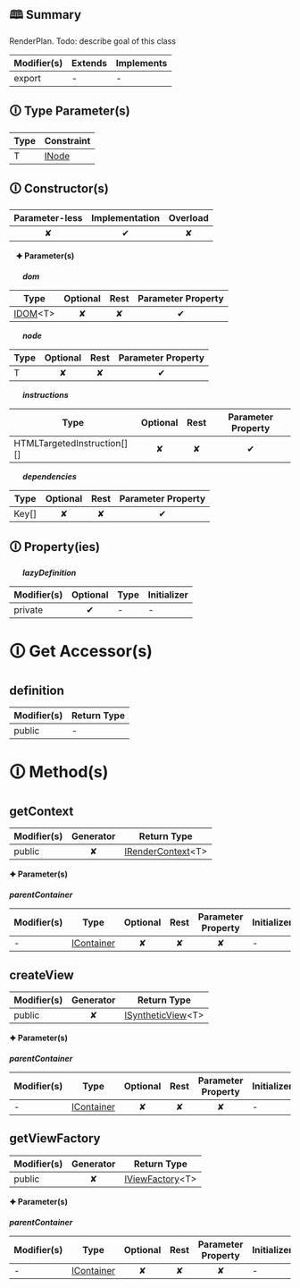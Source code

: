 ## &#128366; Summary

RenderPlan. Todo: describe goal of this class

| Modifier(s)                            | Extends                      | Implements                                    |
|----------------------------------------|------------------------------|-----------------------------------------------|
| export | - | - |

## &#128712; Type Parameter(s)

| Type | Constraint                                                                           |
| ---- | ------------------------------------------------------------------------------------ |
| T    | [INode](https://hamedfathi.gitbook.io/aurelia-2-doc-api/runtime/interface/dom/inode) |

## &#128712; Constructor(s)

| Parameter-less                         | Implementation                          | Overload                          |
|:--------------------------------------:|:---------------------------------------:|:---------------------------------:|
| ✘ | ✔ | ✘ |

&nbsp;&nbsp; **&#128966; Parameter(s)**

&nbsp;&nbsp;&nbsp;&nbsp;&nbsp; _**dom**_

| Type                        | Optional                           | Rest                          | Parameter Property                          |
|-----------------------------|:----------------------------------:|:-----------------------------:|:-------------------------------------------:|
| [IDOM](https://hamedfathi.gitbook.io/aurelia-2-doc-api/runtime/variable/dom/idom)&lt;T&gt; | ✘  | ✘ | ✔ |

&nbsp;&nbsp;&nbsp;&nbsp;&nbsp; _**node**_

| Type                        | Optional                           | Rest                          | Parameter Property                          |
|-----------------------------|:----------------------------------:|:-----------------------------:|:-------------------------------------------:|
| T | ✘  | ✘ | ✔ |

&nbsp;&nbsp;&nbsp;&nbsp;&nbsp; _**instructions**_

| Type                        | Optional                           | Rest                          | Parameter Property                          |
|-----------------------------|:----------------------------------:|:-----------------------------:|:-------------------------------------------:|
| HTMLTargetedInstruction[][] | ✘  | ✘ | ✔ |

&nbsp;&nbsp;&nbsp;&nbsp;&nbsp; _**dependencies**_

| Type                        | Optional                           | Rest                          | Parameter Property                          |
|-----------------------------|:----------------------------------:|:-----------------------------:|:-------------------------------------------:|
| Key[] | ✘  | ✘ | ✔ |

## &#128712; Property(ies)

&nbsp;&nbsp;&nbsp;&nbsp;&nbsp; _**lazyDefinition**_

| Modifier(s)                               | Optional                           | Type                        | Initializer                       |
|-------------------------------------------|:----------------------------------:|-----------------------------|-----------------------------------|
| private | ✔ | - | - |

# &#128712; Get Accessor(s)

## definition

| Modifier(s)                              | Return Type                       |
|------------------------------------------|-----------------------------------|
| public | - |

# &#128712; Method(s)

## getContext

| Modifier(s)                              | Generator                          | Return Type                       |
|------------------------------------------|:----------------------------------:|-----------------------------------|
| public | ✘ | [IRenderContext](https://hamedfathi.gitbook.io/aurelia-2-doc-api/runtime/templating/interface/render-context/irendercontext)&lt;T&gt; |

**&#128966; Parameter(s)**

_**parentContainer**_

| Modifier(s)                              | Type                        | Optional                           | Rest                          | Parameter Property                          | Initializer                       |
|------------------------------------------|-----------------------------|:----------------------------------:|:-----------------------------:|:-------------------------------------------:|-----------------------------------|
| - | [IContainer](https://hamedfathi.gitbook.io/aurelia-2-doc-api/kernel/interface/di/icontainer) | ✘  | ✘ | ✘ | - |

## createView

| Modifier(s)                              | Generator                          | Return Type                       |
|------------------------------------------|:----------------------------------:|-----------------------------------|
| public | ✘ | [ISyntheticView](https://hamedfathi.gitbook.io/aurelia-2-doc-api/runtime/interface/lifecycle/isyntheticview)&lt;T&gt; |

**&#128966; Parameter(s)**

_**parentContainer**_

| Modifier(s)                              | Type                        | Optional                           | Rest                          | Parameter Property                          | Initializer                       |
|------------------------------------------|-----------------------------|:----------------------------------:|:-----------------------------:|:-------------------------------------------:|-----------------------------------|
| - | [IContainer](https://hamedfathi.gitbook.io/aurelia-2-doc-api/kernel/interface/di/icontainer) | ✘  | ✘ | ✘ | - |

## getViewFactory

| Modifier(s)                              | Generator                          | Return Type                       |
|------------------------------------------|:----------------------------------:|-----------------------------------|
| public | ✘ | [IViewFactory](https://hamedfathi.gitbook.io/aurelia-2-doc-api/runtime/interface/lifecycle/iviewfactory)&lt;T&gt; |

**&#128966; Parameter(s)**

_**parentContainer**_

| Modifier(s)                              | Type                        | Optional                           | Rest                          | Parameter Property                          | Initializer                       |
|------------------------------------------|-----------------------------|:----------------------------------:|:-----------------------------:|:-------------------------------------------:|-----------------------------------|
| - | [IContainer](https://hamedfathi.gitbook.io/aurelia-2-doc-api/kernel/interface/di/icontainer) | ✘  | ✘ | ✘ | - |